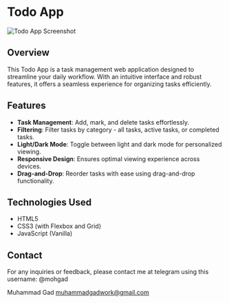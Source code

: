 # Todo App

![Todo App Screenshot](screenshot.png)

## Overview

This Todo App is a task management web application designed to streamline your daily workflow. With an intuitive interface and robust features, it offers a seamless experience for organizing tasks efficiently.

## Features

- **Task Management**: Add, mark, and delete tasks effortlessly.
- **Filtering**: Filter tasks by category - all tasks, active tasks, or completed tasks.
- **Light/Dark Mode**: Toggle between light and dark mode for personalized viewing.
- **Responsive Design**: Ensures optimal viewing experience across devices.
- **Drag-and-Drop**: Reorder tasks with ease using drag-and-drop functionality.

## Technologies Used

- HTML5
- CSS3 (with Flexbox and Grid)
- JavaScript (Vanilla)

## Contact
For any inquiries or feedback, please contact me at telegram using this username: @mohgad

Muhammad Gad
muhammadgadwork@gmail.com
